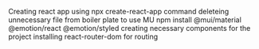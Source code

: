 Creating react app using npx create-react-app command
deleteing unnecessary file from boiler plate
to use MU npm install @mui/material @emotion/react @emotion/styled
creating necessary components for the project
installing react-router-dom for routing